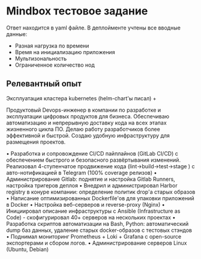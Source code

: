 # Mindbox тестовое задание
Ответ находится в yaml файле. В деплойменте учтены все вводные данные:
- Разная нагрузка по времени
- Время на инициализацию приложения
- Мультизональность
- Ограниченное количество нод

## Релевантный опыт
Эксплуатация кластера kubernetes (helm-chart'ы писал) +

Продуктовый Devops-инженер в компании по разработке и эксплуатации цифровых продуктов для бизнеса. Обеспечиваю автоматизацию и непрерывную  доставку кода на всех этапах жизненного цикла ПО. Делаю работу разработчиков более эффективной и быстрой. Создаю удобную инфраструктуру для размещения проектов.

• Разработка и сопровождение CI/CD пайплайнов (GitLab CI/CD) с обеспечением быстрого и безопасного развёртывания изменений. Реализовал 4-ступенчатое продвижение кода (lint→build→test→stage ) с авто-нотификацией в Telegram (100% coverage релизов)
• Администрирование Gitlab: поднятие и настройка Gitlab Runners, настройка тригеров деплоя
•  Внедрил и администрировал Harbor registry в конуре компании: определение политик drop'а старых образов
• Написание оптимизированных Dockerfile'ов для упаковки приложений в Docker
•  Настройка веб-серверов и reverse-proxy (Nginx) 
•  Инициировал описание инфраструктуры с Ansible (Infrastructure as Code) - скофигурировал 40+ серверов на нескольких проектах
• Разработка скриптов автоматизации на Bash, Python: автоматический dump баз данных, удаление старых docker-образов с тестовых стэндов
• Поднимал мониторинг Prometheus + Loki + Grafana c open-source экспортерами и сбором логов.
• Администрирование серверов Linux (Ubuntu, Debian)
